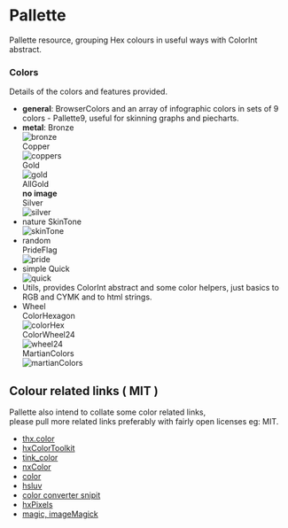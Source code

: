 # Pallette
  
Pallette resource, grouping Hex colours in useful ways with ColorInt abstract.
 
### Colors

Details of the colors and features provided.
- **general**: BrowserColors and an array of infographic colors in sets of 9 colors - Pallette9, useful for skinning graphs and piecharts.
- **metal**:
Bronze  
![bronze](https://user-images.githubusercontent.com/20134338/83974146-eec22e80-a8e2-11ea-9eda-c2f18f28ef7d.png)  
Copper    
![coppers](https://user-images.githubusercontent.com/20134338/83974162-174a2880-a8e3-11ea-9a22-d1dd3504e51e.png)  
Gold  
![gold](https://user-images.githubusercontent.com/20134338/83974168-27fa9e80-a8e3-11ea-93d3-2b42526c01c1.png)  
AllGold  
**no image**  
Silver  
![silver](https://user-images.githubusercontent.com/20134338/83974191-58dad380-a8e3-11ea-8634-e154a0acf9e5.png)  
- nature 
SkinTone  
![skinTone](https://user-images.githubusercontent.com/20134338/83974214-8fb0e980-a8e3-11ea-943f-1c844786d094.png)  
- random  
PrideFlag  
![pride](https://user-images.githubusercontent.com/20134338/83974225-ae16e500-a8e3-11ea-847e-6b0977f3d1ba.png)  
- simple
Quick  
![quick](https://user-images.githubusercontent.com/20134338/83974237-c850c300-a8e3-11ea-8efb-a4351a7ffbb8.png)  
- Utils, provides ColorInt abstract and some color helpers, just basics to RGB and CYMK and to html strings.  
- Wheel  
ColorHexagon  
![colorHex](https://user-images.githubusercontent.com/20134338/83974263-0fd74f00-a8e4-11ea-9e69-38fa4af58b61.png)  
ColorWheel24  
![wheel24](https://user-images.githubusercontent.com/20134338/83974274-28476980-a8e4-11ea-87eb-251c1ce4bb5b.png)  
MartianColors  
![martianColors](https://user-images.githubusercontent.com/20134338/83974293-4c0aaf80-a8e4-11ea-8016-e5053970f66f.png)


## Colour related links ( MIT )
Pallette also intend to collate some color related links,  
please pull more related links preferably with fairly open licenses eg: MIT.  

- [thx.color](https://github.com/fponticelli/thx.color)
- [hxColorToolkit](https://github.com/andyli/hxColorToolkit)
- [tink_color](https://github.com/haxetink/tink_color)
- [nxColor](https://github.com/oscarcs/nxColor)
- [color](https://github.com/peteshand/color)
- [hsluv](https://github.com/hsluv/hsluv)
- [color converter snipit](http://old.haxe.org/doc/snip/colorconverter)
- [hxPixels](https://github.com/azrafe7/hxPixels)
- [magic, imageMagick](https://github.com/cancerberoSgx/magic)
